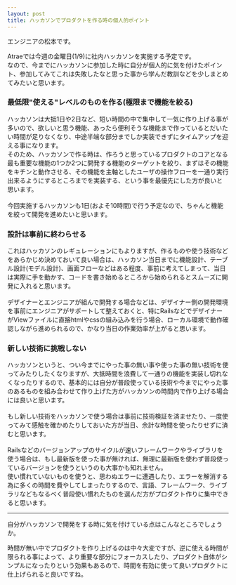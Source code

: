 ```yaml
---
layout: post
title: ハッカソンでプロダクトを作る時の個人的ポイント
---
```


エンジニアの松本です。

Atraeでは今週の金曜日(1/9)に社内ハッカソンを実施する予定です。<br />
なので、今までにハッカソンに参加した時に自分が個人的に気を付けたポイント、参加してみてこれは失敗したなと思った事から学んだ教訓などを少しまとめてみたいと思います。<br />

### 最低限"使える"レベルのものを作る(極限まで機能を絞る)

ハッカソンは大抵1日や2日など、短い時間の中で集中して一気に作り上げる事が多いので、欲しいと思う機能、あったら便利そうな機能まで作っているとだいたい時間が足りなくなり、中途半端な部分までしか実装できずにタイムアップを迎える事になります。<br />
そのため、ハッカソンで作る時は、作ろうと思っているプロダクトのコアとなる最も重要な機能の1つか2つに開発する機能のターゲットを絞り、まずはその機能をキチンと動作させる、その機能を主軸としたユーザの操作フローを一通り実行出来るようにするところまでを実装する、という事を最優先にした方が良いと思います。<br />
<br />
今回実施するハッカソンも1日(およそ10時間)で行う予定なので、ちゃんと機能を絞って開発を進めたいと思います。<br />

### 設計は事前に終わらせる

これはハッカソンのレギュレーションにもよりますが、作るものや使う技術などをあらかじめ決めておいて良い場合は、ハッカソン当日までに機能設計、テーブル設計(モデル設計)、画面フローなどはある程度、事前に考えてしまって、当日は実際に手を動かす、コードを書き始めるところから始められるとスムーズに開発に入れると思います。<br />
<br />
デザイナーとエンジニアが組んで開発する場合などは、デザイナー側の開発環境を事前にエンジニアがサポートして整えておくと、特にRailsなどでデザイナーがViewファイルに直接htmlやcssの組み込みを行う場合、ローカル環境で動作確認しながら進められるので、かなり当日の作業効率が上がると思います。<br />

### 新しい技術に挑戦しない

ハッカソンというと、つい今までにやった事の無い事や使った事の無い技術を使ってみたりしたくなりますが、大抵時間を浪費して一通りの機能を実装し切れなくなったりするので、基本的には自分が普段使っている技術や今までにやった事のあるものを組み合わせて作り上げた方がハッカソンの時間内で作り上げる場合には良いと思います。<br />
<br />
もし新しい技術をハッカソンで使う場合は事前に技術検証を済ませたり、一度使ってみて感触を確かめたりしておいた方が当日、余計な時間を使ったりせずに済むと思います。<br />
<br />
Railsなどのバージョンアップのサイクルが速いフレームワークやライブラリを使う場合は、もし最新版を使った事が無ければ、無理に最新版を使わず普段使っているバージョンを使うというのも大事かも知れません。<br />
使い慣れていないものを使うと、思わぬエラーに遭遇したり、エラーを解消する為に多くの時間を費やしてしまったりするので、言語、フレームワーク、ライブラリなどもなるべく普段使い慣れたものを選んだ方がプロダクト作りに集中できると思います。<br />

---

自分がハッカソンで開発をする時に気を付けている点はこんなところでしょうか。

時間が無い中でプロダクトを作り上げるのは中々大変ですが、逆に使える時間が限られる事によって、より重要な部分にフォーカスしたり、プロダクト自体がシンプルになったりという効果もあるので、時間を有効に使って良いプロダクトに仕上げられると良いですね。
